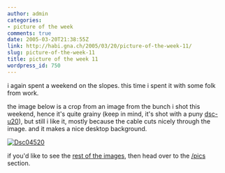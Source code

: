 ```yaml
---
author: admin
categories:
- picture of the week
comments: true
date: 2005-03-20T21:38:55Z
link: http://habi.gna.ch/2005/03/20/picture-of-the-week-11/
slug: picture-of-the-week-11
title: picture of the week 11
wordpress_id: 750
---
```


i again spent a weekend on the slopes. this time i spent it with some folk from work.
  
the image below is a crop from an image from the bunch i shot this weekend, hence it's quite grainy (keep in mind, it's shot with a puny [dsc-u20](http://www.google.com/search?q=dsc-u20)), but still i like it, mostly because the cable cuts nicely through the image. and it makes a nice desktop background.



[![Dsc04520](http://habi.gna.ch/blog/images/DSC04520-tm.jpg)](http://habi.gna.ch/blog/images/DSC04520.jpg)



if you'd like to see the [rest of the images](http://habi.gna.ch/pics/Skiweeky05), then head over to the [/pics](http://habi.gna.ch/pics/) section.

